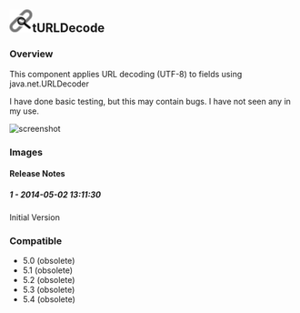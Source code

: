 ## <img src='./logo.jpg' width='40' height='40'>tURLDecode

### Overview
This component applies URL decoding (UTF-8) to fields using java.net.URLDecoder

I have done basic testing, but this may contain bugs.  I have not seen any in my use.




![screenshot](https://talendforge.org/exchange/tos/upload_tos/extension-1190/screenshot.jpg)
### Images




#### Release Notes

##### 1 - 2014-05-02 13:11:30
Initial Version
### Compatible
 -  5.0 (obsolete)
 -   5.1 (obsolete)
 -   5.2 (obsolete)
 -   5.3 (obsolete)
 -   5.4 (obsolete)